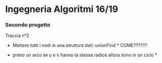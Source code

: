 # Ingegneria Algoritmi 16/19
### Secondo progetto
Traccia n°2

* Mettere tutti i nodi in una struttura dati:  unionFind * COME??????

* preso un arco se u e v hanno la stessa radice allora sono in un ciclo *

